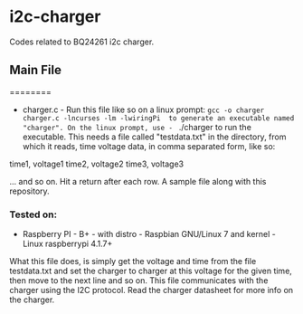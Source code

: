 # i2c-charger
Codes related to BQ24261 i2c charger.


## Main File
   ========
  
  * charger.c - Run this file like so on a linux prompt: 
    ` gcc -o charger charger.c -lncurses -lm -lwiringPi 
to generate an executable named "charger". On the linux prompt, use - 
    ` ./charger 
to run the executable. This needs a file called "testdata.txt" in the directory, from which it reads, time voltage data, in comma separated form, like so: 

time1, voltage1 
time2, voltage2
time3, voltage3 

... and so on. Hit a return after each row. A sample file along with this repository. 

### Tested on: 

* Raspberry PI - B+ - with distro - Raspbian GNU/Linux 7 and kernel - Linux raspberrypi 4.1.7+

What this file does, is simply get the voltage and time from the file testdata.txt and set the charger to charger at this voltage for the given time, then move to the next line and so on. This file communicates with the charger using the I2C protocol. Read the charger datasheet for more info on the charger. 
